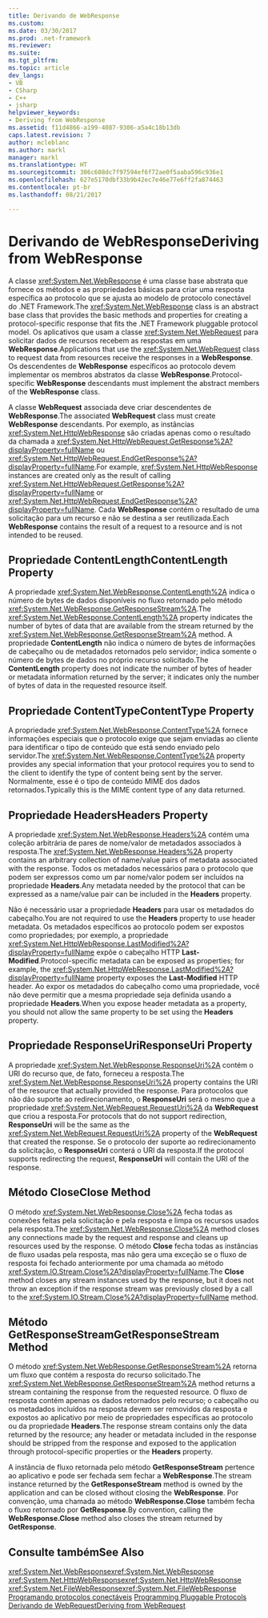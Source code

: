 ```yaml
---
title: Derivando de WebResponse
ms.custom: 
ms.date: 03/30/2017
ms.prod: .net-framework
ms.reviewer: 
ms.suite: 
ms.tgt_pltfrm: 
ms.topic: article
dev_langs:
- VB
- CSharp
- C++
- jsharp
helpviewer_keywords:
- Deriving from WebResponse
ms.assetid: f11d4866-a199-4087-9306-a5a4c18b13db
caps.latest.revision: 7
author: mcleblanc
ms.author: markl
manager: markl
ms.translationtype: HT
ms.sourcegitcommit: 306c608dc7f97594ef6f72ae0f5aaba596c936e1
ms.openlocfilehash: 627e5170dbf33b9b42ec7e46e77e6ff2fa874463
ms.contentlocale: pt-br
ms.lasthandoff: 08/21/2017

---
```

# <a name="deriving-from-webresponse"></a><span data-ttu-id="da33a-102">Derivando de WebResponse</span><span class="sxs-lookup"><span data-stu-id="da33a-102">Deriving from WebResponse</span></span>
<span data-ttu-id="da33a-103">A classe <xref:System.Net.WebResponse> é uma classe base abstrata que fornece os métodos e as propriedades básicas para criar uma resposta específica ao protocolo que se ajusta ao modelo de protocolo conectável do .NET Framework.</span><span class="sxs-lookup"><span data-stu-id="da33a-103">The <xref:System.Net.WebResponse> class is an abstract base class that provides the basic methods and properties for creating a protocol-specific response that fits the .NET Framework pluggable protocol model.</span></span> <span data-ttu-id="da33a-104">Os aplicativos que usam a classe <xref:System.Net.WebRequest> para solicitar dados de recursos recebem as respostas em uma **WebResponse**.</span><span class="sxs-lookup"><span data-stu-id="da33a-104">Applications that use the <xref:System.Net.WebRequest> class to request data from resources receive the responses in a **WebResponse**.</span></span> <span data-ttu-id="da33a-105">Os descendentes de **WebResponse** específicos ao protocolo devem implementar os membros abstratos da classe **WebResponse**.</span><span class="sxs-lookup"><span data-stu-id="da33a-105">Protocol-specific **WebResponse** descendants must implement the abstract members of the **WebResponse** class.</span></span>  
  
 <span data-ttu-id="da33a-106">A classe **WebRequest** associada deve criar descendentes de **WebResponse**.</span><span class="sxs-lookup"><span data-stu-id="da33a-106">The associated **WebRequest** class must create **WebResponse** descendants.</span></span> <span data-ttu-id="da33a-107">Por exemplo, as instâncias <xref:System.Net.HttpWebResponse> são criadas apenas como o resultado da chamada a <xref:System.Net.HttpWebRequest.GetResponse%2A?displayProperty=fullName> ou <xref:System.Net.HttpWebRequest.EndGetResponse%2A?displayProperty=fullName>.</span><span class="sxs-lookup"><span data-stu-id="da33a-107">For example, <xref:System.Net.HttpWebResponse> instances are created only as the result of calling <xref:System.Net.HttpWebRequest.GetResponse%2A?displayProperty=fullName> or <xref:System.Net.HttpWebRequest.EndGetResponse%2A?displayProperty=fullName>.</span></span> <span data-ttu-id="da33a-108">Cada **WebResponse** contém o resultado de uma solicitação para um recurso e não se destina a ser reutilizada.</span><span class="sxs-lookup"><span data-stu-id="da33a-108">Each **WebResponse** contains the result of a request to a resource and is not intended to be reused.</span></span>  
  
## <a name="contentlength-property"></a><span data-ttu-id="da33a-109">Propriedade ContentLength</span><span class="sxs-lookup"><span data-stu-id="da33a-109">ContentLength Property</span></span>  
 <span data-ttu-id="da33a-110">A propriedade <xref:System.Net.WebResponse.ContentLength%2A> indica o número de bytes de dados disponíveis no fluxo retornado pelo método <xref:System.Net.WebResponse.GetResponseStream%2A>.</span><span class="sxs-lookup"><span data-stu-id="da33a-110">The <xref:System.Net.WebResponse.ContentLength%2A> property indicates the number of bytes of data that are available from the stream returned by the <xref:System.Net.WebResponse.GetResponseStream%2A> method.</span></span> <span data-ttu-id="da33a-111">A propriedade **ContentLength** não indica o número de bytes de informações de cabeçalho ou de metadados retornados pelo servidor; indica somente o número de bytes de dados no próprio recurso solicitado.</span><span class="sxs-lookup"><span data-stu-id="da33a-111">The **ContentLength** property does not indicate the number of bytes of header or metadata information returned by the server; it indicates only the number of bytes of data in the requested resource itself.</span></span>  
  
## <a name="contenttype-property"></a><span data-ttu-id="da33a-112">Propriedade ContentType</span><span class="sxs-lookup"><span data-stu-id="da33a-112">ContentType Property</span></span>  
 <span data-ttu-id="da33a-113">A propriedade <xref:System.Net.WebResponse.ContentType%2A> fornece informações especiais que o protocolo exige que sejam enviadas ao cliente para identificar o tipo de conteúdo que está sendo enviado pelo servidor.</span><span class="sxs-lookup"><span data-stu-id="da33a-113">The <xref:System.Net.WebResponse.ContentType%2A> property provides any special information that your protocol requires you to send to the client to identify the type of content being sent by the server.</span></span> <span data-ttu-id="da33a-114">Normalmente, esse é o tipo de conteúdo MIME dos dados retornados.</span><span class="sxs-lookup"><span data-stu-id="da33a-114">Typically this is the MIME content type of any data returned.</span></span>  
  
## <a name="headers-property"></a><span data-ttu-id="da33a-115">Propriedade Headers</span><span class="sxs-lookup"><span data-stu-id="da33a-115">Headers Property</span></span>  
 <span data-ttu-id="da33a-116">A propriedade <xref:System.Net.WebResponse.Headers%2A> contém uma coleção arbitrária de pares de nome/valor de metadados associados à resposta.</span><span class="sxs-lookup"><span data-stu-id="da33a-116">The <xref:System.Net.WebResponse.Headers%2A> property contains an arbitrary collection of name/value pairs of metadata associated with the response.</span></span> <span data-ttu-id="da33a-117">Todos os metadados necessários para o protocolo que podem ser expressos como um par nome/valor podem ser incluídos na propriedade **Headers**.</span><span class="sxs-lookup"><span data-stu-id="da33a-117">Any metadata needed by the protocol that can be expressed as a name/value pair can be included in the **Headers** property.</span></span>  
  
 <span data-ttu-id="da33a-118">Não é necessário usar a propriedade **Headers** para usar os metadados do cabeçalho.</span><span class="sxs-lookup"><span data-stu-id="da33a-118">You are not required to use the **Headers** property to use header metadata.</span></span> <span data-ttu-id="da33a-119">Os metadados específicos ao protocolo podem ser expostos como propriedades; por exemplo, a propriedade <xref:System.Net.HttpWebResponse.LastModified%2A?displayProperty=fullName> expõe o cabeçalho HTTP **Last-Modified**.</span><span class="sxs-lookup"><span data-stu-id="da33a-119">Protocol-specific metadata can be exposed as properties; for example, the <xref:System.Net.HttpWebResponse.LastModified%2A?displayProperty=fullName> property exposes the **Last-Modified** HTTP header.</span></span> <span data-ttu-id="da33a-120">Ao expor os metadados do cabeçalho como uma propriedade, você não deve permitir que a mesma propriedade seja definida usando a propriedade **Headers**.</span><span class="sxs-lookup"><span data-stu-id="da33a-120">When you expose header metadata as a property, you should not allow the same property to be set using the **Headers** property.</span></span>  
  
## <a name="responseuri-property"></a><span data-ttu-id="da33a-121">Propriedade ResponseUri</span><span class="sxs-lookup"><span data-stu-id="da33a-121">ResponseUri Property</span></span>  
 <span data-ttu-id="da33a-122">A propriedade <xref:System.Net.WebResponse.ResponseUri%2A> contém o URI do recurso que, de fato, forneceu a resposta.</span><span class="sxs-lookup"><span data-stu-id="da33a-122">The <xref:System.Net.WebResponse.ResponseUri%2A> property contains the URI of the resource that actually provided the response.</span></span> <span data-ttu-id="da33a-123">Para protocolos que não dão suporte ao redirecionamento, o **ResponseUri** será o mesmo que a propriedade <xref:System.Net.WebRequest.RequestUri%2A> da **WebRequest** que criou a resposta.</span><span class="sxs-lookup"><span data-stu-id="da33a-123">For protocols that do not support redirection, **ResponseUri** will be the same as the <xref:System.Net.WebRequest.RequestUri%2A> property of the **WebRequest** that created the response.</span></span> <span data-ttu-id="da33a-124">Se o protocolo der suporte ao redirecionamento da solicitação, o **ResponseUri** conterá o URI da resposta.</span><span class="sxs-lookup"><span data-stu-id="da33a-124">If the protocol supports redirecting the request, **ResponseUri** will contain the URI of the response.</span></span>  
  
## <a name="close-method"></a><span data-ttu-id="da33a-125">Método Close</span><span class="sxs-lookup"><span data-stu-id="da33a-125">Close Method</span></span>  
 <span data-ttu-id="da33a-126">O método <xref:System.Net.WebResponse.Close%2A> fecha todas as conexões feitas pela solicitação e pela resposta e limpa os recursos usados pela resposta.</span><span class="sxs-lookup"><span data-stu-id="da33a-126">The <xref:System.Net.WebResponse.Close%2A> method closes any connections made by the request and response and cleans up resources used by the response.</span></span> <span data-ttu-id="da33a-127">O método **Close** fecha todas as instâncias de fluxo usadas pela resposta, mas não gera uma exceção se o fluxo de resposta foi fechado anteriormente por uma chamada ao método <xref:System.IO.Stream.Close%2A?displayProperty=fullName>.</span><span class="sxs-lookup"><span data-stu-id="da33a-127">The **Close** method closes any stream instances used by the response, but it does not throw an exception if the response stream was previously closed by a call to the <xref:System.IO.Stream.Close%2A?displayProperty=fullName> method.</span></span>  
  
## <a name="getresponsestream-method"></a><span data-ttu-id="da33a-128">Método GetResponseStream</span><span class="sxs-lookup"><span data-stu-id="da33a-128">GetResponseStream Method</span></span>  
 <span data-ttu-id="da33a-129">O método <xref:System.Net.WebResponse.GetResponseStream%2A> retorna um fluxo que contém a resposta do recurso solicitado.</span><span class="sxs-lookup"><span data-stu-id="da33a-129">The <xref:System.Net.WebResponse.GetResponseStream%2A> method returns a stream containing the response from the requested resource.</span></span> <span data-ttu-id="da33a-130">O fluxo de resposta contém apenas os dados retornados pelo recurso; o cabeçalho ou os metadados incluídos na resposta devem ser removidos da resposta e expostos ao aplicativo por meio de propriedades específicas ao protocolo ou da propriedade **Headers**.</span><span class="sxs-lookup"><span data-stu-id="da33a-130">The response stream contains only the data returned by the resource; any header or metadata included in the response should be stripped from the response and exposed to the application through protocol-specific properties or the **Headers** property.</span></span>  
  
 <span data-ttu-id="da33a-131">A instância de fluxo retornada pelo método **GetResponseStream** pertence ao aplicativo e pode ser fechada sem fechar a **WebResponse**.</span><span class="sxs-lookup"><span data-stu-id="da33a-131">The stream instance returned by the **GetResponseStream** method is owned by the application and can be closed without closing the **WebResponse**.</span></span> <span data-ttu-id="da33a-132">Por convenção, uma chamada ao método **WebResponse.Close** também fecha o fluxo retornado por **GetResponse**.</span><span class="sxs-lookup"><span data-stu-id="da33a-132">By convention, calling the **WebResponse.Close** method also closes the stream returned by **GetResponse**.</span></span>  
  
## <a name="see-also"></a><span data-ttu-id="da33a-133">Consulte também</span><span class="sxs-lookup"><span data-stu-id="da33a-133">See Also</span></span>  
 <span data-ttu-id="da33a-134"><xref:System.Net.WebResponse></span><span class="sxs-lookup"><span data-stu-id="da33a-134"><xref:System.Net.WebResponse></span></span>   
 <span data-ttu-id="da33a-135"><xref:System.Net.HttpWebResponse></span><span class="sxs-lookup"><span data-stu-id="da33a-135"><xref:System.Net.HttpWebResponse></span></span>   
 <span data-ttu-id="da33a-136"><xref:System.Net.FileWebResponse></span><span class="sxs-lookup"><span data-stu-id="da33a-136"><xref:System.Net.FileWebResponse></span></span>   
 <span data-ttu-id="da33a-137">[Programando protocolos conectáveis](../../../docs/framework/network-programming/programming-pluggable-protocols.md) </span><span class="sxs-lookup"><span data-stu-id="da33a-137">[Programming Pluggable Protocols](../../../docs/framework/network-programming/programming-pluggable-protocols.md) </span></span>  
 [<span data-ttu-id="da33a-138">Derivando de WebRequest</span><span class="sxs-lookup"><span data-stu-id="da33a-138">Deriving from WebRequest</span></span>](../../../docs/framework/network-programming/deriving-from-webrequest.md)

